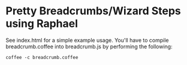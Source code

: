 Pretty Breadcrumbs/Wizard Steps using Raphael
=============================================

See index.html for a simple example usage.  You'll have to compile breadcrumb.coffee into breadcrumb.js by performing the following:

    coffee -c breadcrumb.coffee
